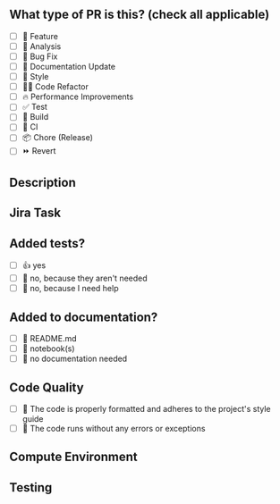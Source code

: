 <!--
     For Work In Progress Pull Requests, please use the Draft PR feature,
     see https://github.blog/2019-02-14-introducing-draft-pull-requests/ for further details.

     Before submitting a Pull Request, please ensure you've done the following:
     - 📖 Read the ArkeaBio Code Review Policy: https://docs.google.com/document/d/1yX6rkFrQQhdozEB8OBE9jWsQZgDMw3KS0DLd7MWPEAo/edit#heading=h.tgvpr2mcrxkb
     - 👷‍♀️ Create small PRs. 
     - ✅ Provide tests for your changes.
     - 📝 Use descriptive commit messages.
     - 📗 Update any related documentation and include any relevant screenshots.
-->

## What type of PR is this? (check all applicable)

- [ ] 🍕 Feature
- [ ] 📗 Analysis
- [ ] 🐛 Bug Fix
- [ ] 📝 Documentation Update
- [ ] 🎨 Style
- [ ] 🧑‍💻 Code Refactor
- [ ] 🔥 Performance Improvements
- [ ] ✅ Test
- [ ] 🤖 Build
- [ ] 🔁 CI
- [ ] 📦 Chore (Release)
- [ ] ⏩ Revert

## Description
<!-- 
Please do not leave this blank 
This PR [adds/removes/fixes/replaces] the [feature/bug/etc]. 
-->

## Jira Task
<!-- 
Link to Jira task.
-->

## Added tests?

- [ ] 👍 yes
- [ ] 🙅 no, because they aren't needed
- [ ] 🙋 no, because I need help

## Added to documentation?

- [ ] 📜 README.md
- [ ] 📕 notebook(s)
- [ ] 🙅 no documentation needed

## Code Quality
- [ ] 🎯 The code is properly formatted and adheres to the project's style guide
- [ ] 🎯 The code runs without any errors or exceptions

## Compute Environment
<!--
Where does this code need to run? Locally? EC2 instance? AWS Batch? Somewhere else?
-->

## Testing
<!-- 
Specify how to test the code and where test files are located.
Required for tools/pipelines. 
-->
